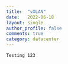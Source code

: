 ```yaml
---
title:  "vXLAN"
date:   2022-06-18
layout: single
author_profile: false
comments: true
category: datacenter
---
```




```
Testing 123
```

